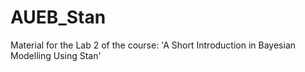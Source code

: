 # AUEB_Stan
Material for the Lab 2 of the course: 'A Short Introduction in Bayesian Modelling Using Stan'
